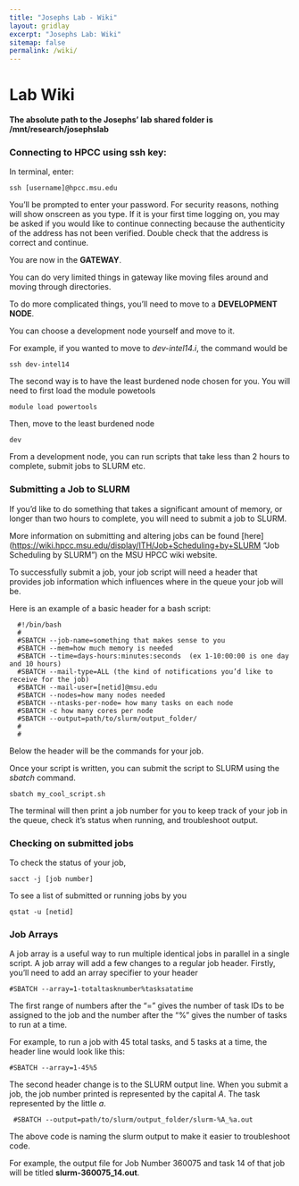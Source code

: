 ```yaml
---
title: "Josephs Lab - Wiki"
layout: gridlay
excerpt: "Josephs Lab: Wiki"
sitemap: false
permalink: /wiki/
---
```


# Lab Wiki

**The absolute path to the Josephs’ lab shared folder is /mnt/research/josephslab**

### Connecting to HPCC using ssh key:

In terminal, enter:
```
ssh [username]@hpcc.msu.edu
```

You’ll be prompted to enter your password. For security reasons, nothing will show onscreen as you type. If it is your first time logging on, you may be asked if you would like to continue connecting because the authenticity of the address has not been verified. Double check that the address is correct and continue.

You are now in the **GATEWAY**.

You can do very limited things in gateway like moving files around and moving through directories.

To do more complicated things, you’ll need to move to a **DEVELOPMENT NODE**.

You can choose a development node yourself and move to it. 

For example, if you wanted to move to _dev-intel14.i_, the command would be
```
ssh dev-intel14
```

The second way is to have the least burdened node chosen for you. You will need to first load the module powetools
```
module load powertools
```

Then, move to the least burdened node
```
dev
```

From a development node, you can run scripts that take less than 2 hours to complete, submit jobs to SLURM etc.

### Submitting a Job to SLURM

If you’d like to do something that takes a significant amount of memory, or longer than two hours to complete, you will need to submit a job to SLURM.

More information on submitting and altering jobs can be found [here](https://wiki.hpcc.msu.edu/display/ITH/Job+Scheduling+by+SLURM “Job Scheduling by SLURM”) on the MSU HPCC wiki website. 

To successfully submit a job, your job script will need a header that provides job information which influences where in the queue your job will be.

Here is an example of a basic header for a bash script:

```
  #!/bin/bash
  #
  #SBATCH --job-name=something that makes sense to you
  #SBATCH --mem=how much memory is needed
  #SBATCH --time=days-hours:minutes:seconds  (ex 1-10:00:00 is one day and 10 hours)
  #SBATCH --mail-type=ALL (the kind of notifications you’d like to receive for the job)
  #SBATCH --mail-user=[netid]@msu.edu
  #SBATCH --nodes=how many nodes needed
  #SBATCH --ntasks-per-node= how many tasks on each node
  #SBATCH -c how many cores per node
  #SBATCH --output=path/to/slurm/output_folder/
  #
  #
```

Below the header will be the commands for your job.

Once your script is written, you can submit the script to SLURM using the _sbatch_ command.
```
sbatch my_cool_script.sh
```

The terminal will then print a job number for you to keep track of your job in the queue, check it’s status when running, and troubleshoot output.

### Checking on submitted jobs

To check the status of your job, 
```
sacct -j [job number]
```

To see a list of submitted or running jobs by you
```
qstat -u [netid]
```

### Job Arrays

A job array is a useful way to run multiple identical jobs in parallel in a single script. A job array will add a few changes to a regular job header.
Firstly, you’ll need to add an array specifier to your header
```
#SBATCH --array=1-totaltasknumber%tasksatatime
```

The first range of numbers after the “=” gives the number of task IDs to be assigned to the job and the number after the “%” gives the number of tasks to run at a time. 

For example, to run a job with 45 total tasks, and 5 tasks at a time, the header line would look like this:
```
#SBATCH --array=1-45%5
```

The second header change is to the SLURM output line. When you submit a job, the job number printed is represented by the capital *A*. The task represented by the little *a*.

```
 #SBATCH --output=path/to/slurm/output_folder/slurm-%A_%a.out
```

The above code is naming the slurm output to make it easier to troubleshoot code. 

For example, the output file for Job Number 360075 and task 14 of that job will be titled __slurm-360075_14.out__.
